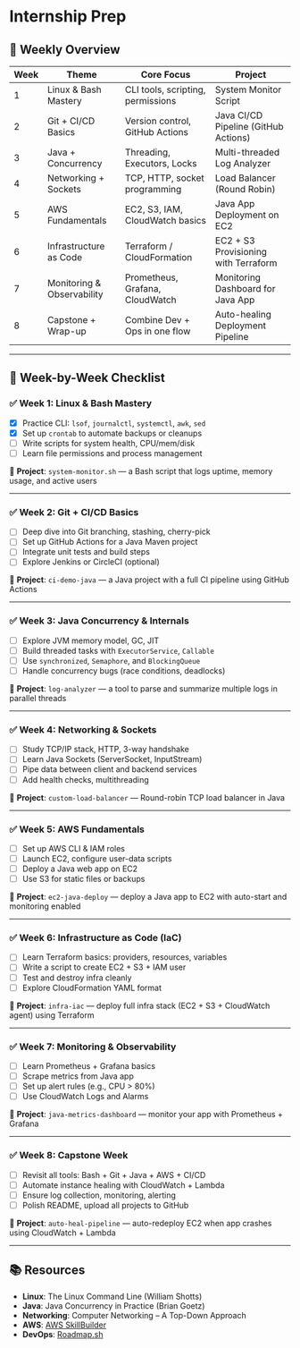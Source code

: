 # Internship Prep

## 📌 Weekly Overview

| Week | Theme                       | Core Focus                             | Project                             |
|------|-----------------------------|----------------------------------------|-------------------------------------|
| 1    | Linux & Bash Mastery        | CLI tools, scripting, permissions      | System Monitor Script               |
| 2    | Git + CI/CD Basics          | Version control, GitHub Actions        | Java CI/CD Pipeline (GitHub Actions)|
| 3    | Java + Concurrency          | Threading, Executors, Locks            | Multi-threaded Log Analyzer         |
| 4    | Networking + Sockets        | TCP, HTTP, socket programming          | Load Balancer (Round Robin)         |
| 5    | AWS Fundamentals            | EC2, S3, IAM, CloudWatch basics        | Java App Deployment on EC2          |
| 6    | Infrastructure as Code      | Terraform / CloudFormation             | EC2 + S3 Provisioning with Terraform|
| 7    | Monitoring & Observability  | Prometheus, Grafana, CloudWatch        | Monitoring Dashboard for Java App   |
| 8    | Capstone + Wrap-up          | Combine Dev + Ops in one flow          | Auto-healing Deployment Pipeline    |

---

## 📅 Week-by-Week Checklist

### ✅ Week 1: Linux & Bash Mastery
- [x] Practice CLI: `lsof`, `journalctl`, `systemctl`, `awk`, `sed`
- [x] Set up `crontab` to automate backups or cleanups
- [ ] Write scripts for system health, CPU/mem/disk
- [ ] Learn file permissions and process management

🔧 **Project**: `system-monitor.sh` — a Bash script that logs uptime, memory usage, and active users

---

### ✅ Week 2: Git + CI/CD Basics
- [ ] Deep dive into Git branching, stashing, cherry-pick
- [ ] Set up GitHub Actions for a Java Maven project
- [ ] Integrate unit tests and build steps
- [ ] Explore Jenkins or CircleCI (optional)

🔧 **Project**: `ci-demo-java` — a Java project with a full CI pipeline using GitHub Actions

---

### ✅ Week 3: Java Concurrency & Internals
- [ ] Explore JVM memory model, GC, JIT
- [ ] Build threaded tasks with `ExecutorService`, `Callable`
- [ ] Use `synchronized`, `Semaphore`, and `BlockingQueue`
- [ ] Handle concurrency bugs (race conditions, deadlocks)

🔧 **Project**: `log-analyzer` — a tool to parse and summarize multiple logs in parallel threads

---

### ✅ Week 4: Networking & Sockets
- [ ] Study TCP/IP stack, HTTP, 3-way handshake
- [ ] Learn Java Sockets (ServerSocket, InputStream)
- [ ] Pipe data between client and backend services
- [ ] Add health checks, multithreading

🔧 **Project**: `custom-load-balancer` — Round-robin TCP load balancer in Java

---

### ✅ Week 5: AWS Fundamentals
- [ ] Set up AWS CLI & IAM roles
- [ ] Launch EC2, configure user-data scripts
- [ ] Deploy a Java web app on EC2
- [ ] Use S3 for static files or backups

🔧 **Project**: `ec2-java-deploy` — deploy a Java app to EC2 with auto-start and monitoring enabled

---

### ✅ Week 6: Infrastructure as Code (IaC)
- [ ] Learn Terraform basics: providers, resources, variables
- [ ] Write a script to create EC2 + S3 + IAM user
- [ ] Test and destroy infra cleanly
- [ ] Explore CloudFormation YAML format

🔧 **Project**: `infra-iac` — deploy full infra stack (EC2 + S3 + CloudWatch agent) using Terraform

---

### ✅ Week 7: Monitoring & Observability
- [ ] Learn Prometheus + Grafana basics
- [ ] Scrape metrics from Java app
- [ ] Set up alert rules (e.g., CPU > 80%)
- [ ] Use CloudWatch Logs and Alarms

🔧 **Project**: `java-metrics-dashboard` — monitor your app with Prometheus + Grafana

---

### ✅ Week 8: Capstone Week
- [ ] Revisit all tools: Bash + Git + Java + AWS + CI/CD
- [ ] Automate instance healing with CloudWatch + Lambda
- [ ] Ensure log collection, monitoring, alerting
- [ ] Polish README, upload all projects to GitHub

🔧 **Project**: `auto-heal-pipeline` — auto-redeploy EC2 when app crashes using CloudWatch + Lambda

---

## 📚 Resources

- **Linux**: The Linux Command Line (William Shotts)
- **Java**: Java Concurrency in Practice (Brian Goetz)
- **Networking**: Computer Networking – A Top-Down Approach
- **AWS**: [AWS SkillBuilder](https://explore.skillbuilder.aws)
- **DevOps**: [Roadmap.sh](https://roadmap.sh/devops)

